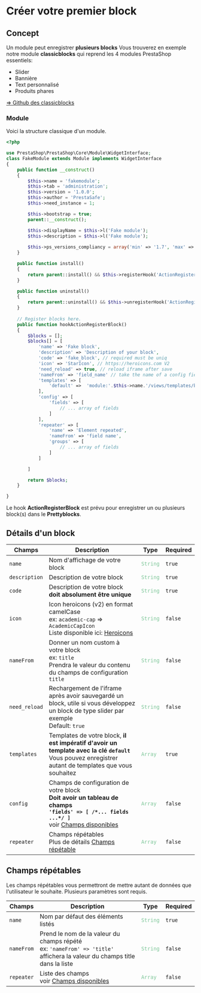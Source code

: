 # Créer votre premier block

## Concept  

Un module peut enregistrer **plusieurs blocks**
Vous trouverez en exemple notre module **classicblocks** qui reprend les 4 modules PrestaShop essentiels:
- Slider
- Bannière
- Text personnalisé
- Produits phares

[=> Github des classicblocks ](https://github.com/PrestaSafe/classicblocks)


### Module  

Voici la structure classique d'un module.

```php
<?php 

use PrestaShop\PrestaShop\Core\Module\WidgetInterface;
class FakeModule extends Module implements WidgetInterface
{
    public function __construct()
    {
        $this->name = 'fakemodule';
        $this->tab = 'administration';
        $this->version = '1.0.0';
        $this->author = 'PrestaSafe';
        $this->need_instance = 1;

        $this->bootstrap = true;
        parent::__construct();

        $this->displayName = $this->l('Fake module');
        $this->description = $this->l('Fake module');
        
        $this->ps_versions_compliancy = array('min' => '1.7', 'max' => _PS_VERSION_);
    }

    public function install()
    {
        return parent::install() && $this->registerHook('ActionRegisterBlock');
    }

    public function uninstall()
    {
        return parent::uninstall() && $this->unregisterHook('ActionRegisterBlock');
    }
    
    // Register blocks here.
    public function hookActionRegisterBlock()
    {
        $blocks = [];
        $blocks[] = [
            'name' => 'Fake block',
            'description' => 'Description of your block',
            'code' => 'fake_block', // required must be uniq
            'icon' => 'StarIcon', // https://heroicons.com V2
            'need_reload' => true, // reload iframe after save
            'nameFrom' => 'field_name' // take the name of a config field
            'templates' => [
                'default' =>  'module:'.$this->name.'/views/templates/block/default.tpl'
            ],
            'config' => [
                'fields' => [
                    // ... array of fields
                ]
            ],
            'repeater' => [
                'name' => 'Element repeated',
                'nameFrom' => 'field name',
                'groups' => [
                    // ... array of fields
                ]
            ]

        ]

        return $blocks;
    }

}

```

Le hook **ActionRegisterBlock** est prévu pour enregistrer un ou plusieurs block(s) dans le **Prettyblocks**.

## Détails d'un block

| Champs            | Description                                      | Type     | Required    |
| -----------       | -----------                                      | -------- | ----------- |        
| <code>name</code>        | Nom d'affichage de votre block                   | <code style="color:#7ec699">String</code> | <code>true</code>      |
| <code>description</code> | Description de votre block                        | <code style="color:#7ec699">String</code> | <code>true</code>      |
| <code>code</code>        | Description de votre block **doit absolument être unique** | <code style="color:#7ec699">String</code> | <code>true</code>      |
| <code>icon</code>        | Icon heroicons (v2) en format camelCase <br>ex: `academic-cap` => `AcademicCapIcon` <br> Liste disponible ici: [Heroicons](https://heroicons.com/)| <code style="color:#7ec699">String</code> | <code>false</code>      |
| <code>nameFrom</code>        | Donner un nom custom à votre block<br>ex: `title` <br> Prendra le valeur du contenu du champs de configuration `title`| <code style="color:#7ec699">String</code> | <code>false</code>      |
| <code>need_reload</code> | Rechargement de l'iframe après avoir sauvegardé un block, utile si vous développez un block de type slider par exemple <br> Default: `true`| <code style="color:#7ec699">String</code> | <code>false</code>       |
| <code>templates</code>   | Templates de votre block, **il est impératif d'avoir un template avec la clé `default`** <br> Vous pouvez enregistrer autant de templates que vous souhaitez | <code style="color:#7ec699">Array</code> | <code>true</code>      |
| <code>config</code>      | Champs de configuration de votre block <br> **Doit avoir un tableau de champs <br>`'fields' => [ /*... fields ...*/ ]`** <br> voir [Champs disponibles](#champs-disponibles)  | <code style="color:#7ec699">Array</code> | <code>false</code>   |
| <code>repeater</code>      | Champs répétables <br> Plus de détails [Champs répétable](#champs-repetables) | <code style="color:#7ec699">Array</code> | <code>false</code>   |

## Champs répétables
Les champs répétables vous permettront de mettre autant de données que l'utilisateur le souhaite. 
Plusieurs paramètres sont requis. 


| Champs            | Description                                      | Type     | Required    |
| -----------       | -----------                                      | -------- | ----------- |        
| <code>name</code>        | Nom par défaut des éléments listés | <code style="color:#7ec699">String</code> | <code>true</code>  |
| <code>nameFrom</code>        | Prend le nom de la valeur du champs répété <br> ex: `'nameFrom' => 'title'` affichera la valeur du champs title dans la liste | <code style="color:#7ec699">String</code> | <code>false</code>  |
| <code>repeater</code>        | Liste des champs <br> voir [Champs disponibles](#champs-disponibles)  | <code style="color:#7ec699">Array</code> | <code>false</code>  |
